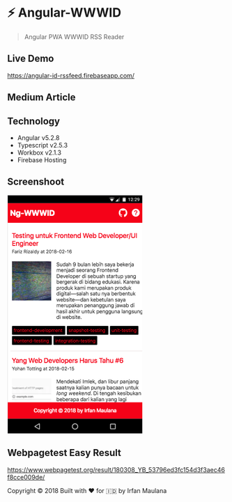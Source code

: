 # ⚡️ Angular-WWWID

> Angular PWA WWWID RSS Reader

## Live Demo

https://angular-id-rssfeed.firebaseapp.com/

## Medium Article

## Technology

- Angular v5.2.8
- Typescript v2.5.3
- Workbox v2.1.3
- Firebase Hosting

## Screenshoot

![screenshoot](https://raw.githubusercontent.com/mazipan/angular-wwwid/master/screenshoot.png)

## Webpagetest Easy Result

https://www.webpagetest.org/result/180308_YB_53796ed3fc154d3f3aec46f8cce009de/


Copyright © 2018 Built with ❤️ for 🇮🇩 by Irfan Maulana
